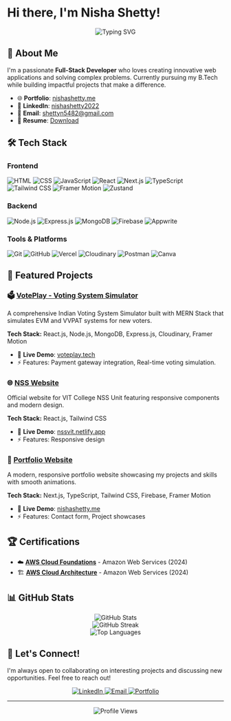 # Hi there, I'm Nisha Shetty!

<div align="center">
  <img src="https://readme-typing-svg.herokuapp.com?font=Fira+Code&pause=1000&color=3B82F6&width=435&lines=Full-Stack+Developer;MERN+Stack+Enthusiast;UI%2FUX+Designer;Problem+Solver" alt="Typing SVG" />
</div>

## 🚀 About Me

I'm a passionate **Full-Stack Developer** who loves creating innovative web applications and solving complex problems. Currently pursuing my B.Tech while building impactful projects that make a difference.

- 🌐 **Portfolio**: [nishashetty.me](https://www.nishashetty.me/)
- 💼 **LinkedIn**: [nishashetty2022](https://www.linkedin.com/in/nishashetty2022/)
- 📧 **Email**: [shettyn5482@gmail.com](mailto:shettyn5482@gmail.com)
- 📄 **Resume**: [Download](https://www.nishashetty.me/Nisha_Shetty_Resume.pdf)

## 🛠️ Tech Stack

### Frontend
![HTML](https://img.shields.io/badge/HTML5-E34F26?style=for-the-badge&logo=html5&logoColor=white)
![CSS](https://img.shields.io/badge/CSS3-1572B6?style=for-the-badge&logo=css3&logoColor=white)
![JavaScript](https://img.shields.io/badge/JavaScript-F7DF1E?style=for-the-badge&logo=javascript&logoColor=black)
![React](https://img.shields.io/badge/React-20232A?style=for-the-badge&logo=react&logoColor=61DAFB)
![Next.js](https://img.shields.io/badge/Next.js-000000?style=for-the-badge&logo=next.js&logoColor=white)
![TypeScript](https://img.shields.io/badge/TypeScript-007ACC?style=for-the-badge&logo=typescript&logoColor=white)
![Tailwind CSS](https://img.shields.io/badge/Tailwind_CSS-38B2AC?style=for-the-badge&logo=tailwind-css&logoColor=white)
![Framer Motion](https://img.shields.io/badge/Framer_Motion-0055FF?style=for-the-badge&logo=framer&logoColor=white)
![Zustand](https://img.shields.io/badge/Zustand-443E38?style=for-the-badge&logo=react&logoColor=white)

### Backend
![Node.js](https://img.shields.io/badge/Node.js-43853D?style=for-the-badge&logo=node.js&logoColor=white)
![Express.js](https://img.shields.io/badge/Express.js-404D59?style=for-the-badge&logo=express&logoColor=white)
![MongoDB](https://img.shields.io/badge/MongoDB-4EA94B?style=for-the-badge&logo=mongodb&logoColor=white)
![Firebase](https://img.shields.io/badge/Firebase-039BE5?style=for-the-badge&logo=firebase&logoColor=white)
![Appwrite](https://img.shields.io/badge/Appwrite-FD366E?style=for-the-badge&logo=appwrite&logoColor=white)

### Tools & Platforms
![Git](https://img.shields.io/badge/Git-F05032?style=for-the-badge&logo=git&logoColor=white)
![GitHub](https://img.shields.io/badge/GitHub-100000?style=for-the-badge&logo=github&logoColor=white)
![Vercel](https://img.shields.io/badge/Vercel-000000?style=for-the-badge&logo=vercel&logoColor=white)
![Cloudinary](https://img.shields.io/badge/Cloudinary-3448C5?style=for-the-badge&logo=cloudinary&logoColor=white)
![Postman](https://img.shields.io/badge/Postman-FF6C37?style=for-the-badge&logo=postman&logoColor=white)
![Canva](https://img.shields.io/badge/Canva-00C4CC?style=for-the-badge&logo=canva&logoColor=white)

## 🌟 Featured Projects

### 🗳️ [VotePlay - Voting System Simulator](https://github.com/nishashetty1/voteplay-simulator)
A comprehensive Indian Voting System Simulator built with MERN Stack that simulates EVM and VVPAT systems for new voters.

**Tech Stack:** React.js, Node.js, MongoDB, Express.js, Cloudinary, Framer Motion
- 🔗 **Live Demo**: [voteplay.tech](https://voteplay.tech)
- ⚡ Features: Payment gateway integration, Real-time voting simulation.

### 🌐 [NSS Website](https://github.com/nishashetty1/nss-vit-website)
Official website for VIT College NSS Unit featuring responsive components and modern design.

**Tech Stack:** React.js, Tailwind CSS
- 🔗 **Live Demo**: [nssvit.netlify.app](https://nssvit.netlify.app/)
- ⚡ Features: Responsive design

### 💼 [Portfolio Website](https://github.com/nishashetty1/portfolio)
A modern, responsive portfolio website showcasing my projects and skills with smooth animations.

**Tech Stack:** Next.js, TypeScript, Tailwind CSS, Firebase, Framer Motion
- 🔗 **Live Demo**: [nishashetty.me](https://www.nishashetty.me/)
- ⚡ Features: Contact form, Project showcases

## 🏆 Certifications

- ☁️ **[AWS Cloud Foundations](https://www.credly.com/badges/fa2d66b8-5774-46a2-adcb-77b331b1dfe5/public_url)** - Amazon Web Services (2024)
- 🏗️ **[AWS Cloud Architecture](https://www.credly.com/badges/5e5ca446-1525-42e4-a8b1-adb3511d1ab3/public_url)** - Amazon Web Services (2024)

## 📊 GitHub Stats

<div align="center">
  <img src="https://github-readme-stats.vercel.app/api?username=nishashetty1&show_icons=true&theme=tokyonight&hide_border=true" alt="GitHub Stats" />
</div>

<div align="center">
  <img src="https://github-readme-streak-stats.herokuapp.com/?user=nishashetty1&theme=tokyonight&hide_border=true" alt="GitHub Streak" />
</div>

<div align="center">
  <img src="https://github-readme-stats.vercel.app/api/top-langs/?username=nishashetty1&layout=compact&theme=tokyonight&hide_border=true" alt="Top Languages" />
</div>

## 🤝 Let's Connect!

I'm always open to collaborating on interesting projects and discussing new opportunities. Feel free to reach out!

<div align="center">
  <a href="https://www.linkedin.com/in/nishashetty2022/">
    <img src="https://img.shields.io/badge/LinkedIn-0077B5?style=for-the-badge&logo=linkedin&logoColor=white" alt="LinkedIn" />
  </a>
  <a href="mailto:shettyn5482@gmail.com">
    <img src="https://img.shields.io/badge/Email-D14836?style=for-the-badge&logo=gmail&logoColor=white" alt="Email" />
  </a>
  <a href="https://www.nishashetty.me/">
    <img src="https://img.shields.io/badge/Portfolio-000000?style=for-the-badge&logo=vercel&logoColor=white" alt="Portfolio" />
  </a>
</div>

---

<div align="center">
  <img src="https://komarev.com/ghpvc/?username=nishashetty1&color=blueviolet&style=flat-square&label=Profile+Views" alt="Profile Views" />
</div>
